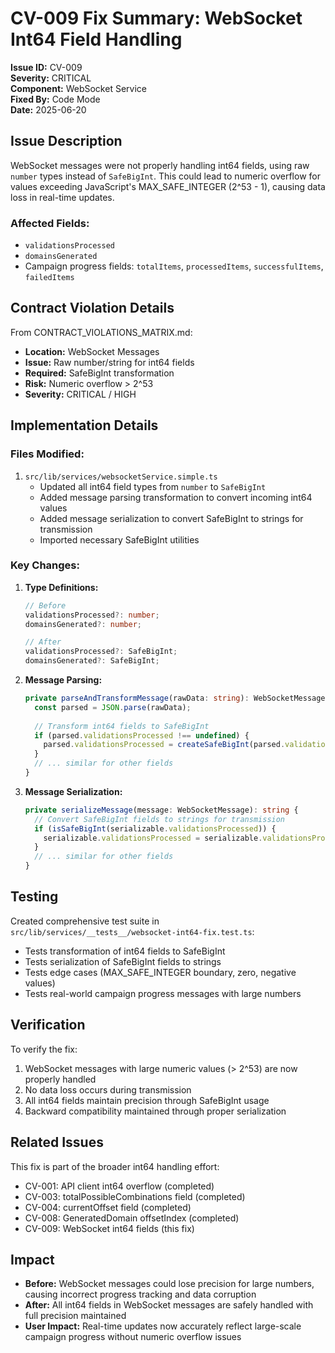 # CV-009 Fix Summary: WebSocket Int64 Field Handling

**Issue ID:** CV-009  
**Severity:** CRITICAL  
**Component:** WebSocket Service  
**Fixed By:** Code Mode  
**Date:** 2025-06-20  

## Issue Description

WebSocket messages were not properly handling int64 fields, using raw `number` types instead of `SafeBigInt`. This could lead to numeric overflow for values exceeding JavaScript's MAX_SAFE_INTEGER (2^53 - 1), causing data loss in real-time updates.

### Affected Fields:
- `validationsProcessed`
- `domainsGenerated`
- Campaign progress fields: `totalItems`, `processedItems`, `successfulItems`, `failedItems`

## Contract Violation Details

From CONTRACT_VIOLATIONS_MATRIX.md:
- **Location:** WebSocket Messages
- **Issue:** Raw number/string for int64 fields
- **Required:** SafeBigInt transformation
- **Risk:** Numeric overflow > 2^53
- **Severity:** CRITICAL / HIGH

## Implementation Details

### Files Modified:
1. `src/lib/services/websocketService.simple.ts`
   - Updated all int64 field types from `number` to `SafeBigInt`
   - Added message parsing transformation to convert incoming int64 values
   - Added message serialization to convert SafeBigInt to strings for transmission
   - Imported necessary SafeBigInt utilities

### Key Changes:

1. **Type Definitions:**
   ```typescript
   // Before
   validationsProcessed?: number;
   domainsGenerated?: number;

   // After
   validationsProcessed?: SafeBigInt;
   domainsGenerated?: SafeBigInt;
   ```

2. **Message Parsing:**
   ```typescript
   private parseAndTransformMessage(rawData: string): WebSocketMessage {
     const parsed = JSON.parse(rawData);
     
     // Transform int64 fields to SafeBigInt
     if (parsed.validationsProcessed !== undefined) {
       parsed.validationsProcessed = createSafeBigInt(parsed.validationsProcessed);
     }
     // ... similar for other fields
   }
   ```

3. **Message Serialization:**
   ```typescript
   private serializeMessage(message: WebSocketMessage): string {
     // Convert SafeBigInt fields to strings for transmission
     if (isSafeBigInt(serializable.validationsProcessed)) {
       serializable.validationsProcessed = serializable.validationsProcessed.toString();
     }
     // ... similar for other fields
   }
   ```

## Testing

Created comprehensive test suite in `src/lib/services/__tests__/websocket-int64-fix.test.ts`:
- Tests transformation of int64 fields to SafeBigInt
- Tests serialization of SafeBigInt fields to strings
- Tests edge cases (MAX_SAFE_INTEGER boundary, zero, negative values)
- Tests real-world campaign progress messages with large numbers

## Verification

To verify the fix:
1. WebSocket messages with large numeric values (> 2^53) are now properly handled
2. No data loss occurs during transmission
3. All int64 fields maintain precision through SafeBigInt usage
4. Backward compatibility maintained through proper serialization

## Related Issues

This fix is part of the broader int64 handling effort:
- CV-001: API client int64 overflow (completed)
- CV-003: totalPossibleCombinations field (completed)
- CV-004: currentOffset field (completed)
- CV-008: GeneratedDomain offsetIndex (completed)
- CV-009: WebSocket int64 fields (this fix)

## Impact

- **Before:** WebSocket messages could lose precision for large numbers, causing incorrect progress tracking and data corruption
- **After:** All int64 fields in WebSocket messages are safely handled with full precision maintained
- **User Impact:** Real-time updates now accurately reflect large-scale campaign progress without numeric overflow issues